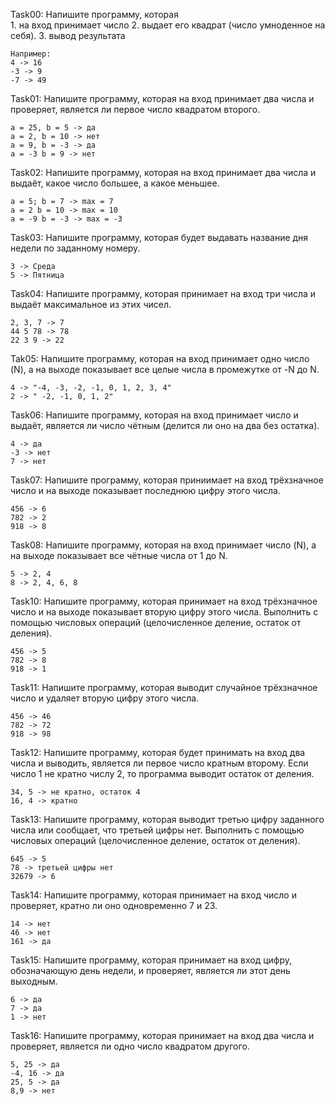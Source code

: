 Task00:
    Напишите программу, которая  
    1. на вход принимает число 
    2. выдает его квадрат (число умноденное на себя). 
    3. вывод результата 
 
    Например: 
    4 -> 16 
    -3 -> 9 
    -7 -> 49

Task01: 
    Напишите программу, которая на вход принимает два числа и проверяет, является ли первое число квадратом второго. 

    a = 25, b = 5 -> да 
    a = 2, b = 10 -> нет 
    a = 9, b = -3 -> да 
    a = -3 b = 9 -> нет

Task02: 
    Напишите программу, которая на вход принимает два числа и выдаёт, какое число большее, а какое меньшее.

    a = 5; b = 7 -> max = 7
    a = 2 b = 10 -> max = 10
    a = -9 b = -3 -> max = -3

Task03:
    Напишите программу, которая будет выдавать название дня недели по заданному номеру. 

    3 -> Среда 
    5 -> Пятница

Task04: 
    Напишите программу, которая принимает на вход три числа и выдаёт максимальное из этих чисел.

    2, 3, 7 -> 7
    44 5 78 -> 78
    22 3 9 -> 22

Tak05:
    Напишите программу, которая на вход принимает одно число (N), а на выходе показывает все целые числа в промежутке от -N до N. 

    4 -> "-4, -3, -2, -1, 0, 1, 2, 3, 4" 
    2 -> " -2, -1, 0, 1, 2"

Task06: 
    Напишите программу, которая на вход принимает число и выдаёт, является ли число чётным (делится ли оно на два без остатка).

    4 -> да
    -3 -> нет
    7 -> нет

Task07:
    Напишите программу, которая приниимает на вход трёхзначное число и на выходе показывает последнюю цифру этого числа.

    456 -> 6
    782 -> 2
    918 -> 8

Task08: 
    Напишите программу, которая на вход принимает число (N), а на выходе показывает все чётные числа от 1 до N.
    
    5 -> 2, 4
    8 -> 2, 4, 6, 8







Task10: 
    Напишите программу, которая 
    принимает на вход трёхзначное число и на 
    выходе показывает вторую цифру этого числа. 
    Выполнить с помощью числовых операций 
    (целочисленное деление, остаток от деления).

    456 -> 5
    782 -> 8
    918 -> 1

Task11: 
    Напишите программу, которая выводит случайное
    трёхзначное число и удаляет вторую цифру этого
    числа.

    456 -> 46
    782 -> 72
    918 -> 98

Task12:
    Напишите программу, которая будет принимать на
    вход два числа и выводить, является ли первое число
    кратным второму. Если число 1 не кратно числу 2, то
    программа выводит остаток от деления.

    34, 5 -> не кратно, остаток 4
    16, 4 -> кратно

Task13:
    Напишите программу, которая выводит 
    третью цифру заданного числа или сообщает, что 
    третьей цифры нет. Выполнить с помощью числовых 
    операций (целочисленное деление, остаток от деления).

    645 -> 5
    78 -> третьей цифры нет
    32679 -> 6

Task14:
    Напишите программу, которая принимает на
    вход число и проверяет, кратно ли оно
    одновременно 7 и 23.

    14 -> нет
    46 -> нет
    161 -> да

Task15: 
    Напишите программу, которая принимает 
    на вход цифру, обозначающую день недели, 
    и проверяет, является ли этот день выходным.

    6 -> да
    7 -> да
    1 -> нет

Task16:
    Напишите программу, которая принимает на
    вход два числа и проверяет, является ли одно
    число квадратом другого.

    5, 25 -> да
    -4, 16 -> да
    25, 5 -> да
    8,9 -> нет
